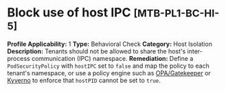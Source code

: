 # Block use of host IPC <small>[MTB-PL1-BC-HI-5] </small>
**Profile Applicability:** 
1
**Type:** 
Behavioral Check
**Category:** 
Host Isolation 
**Description:** 
Tenants should not be allowed to share the host&#39;s inter-process communication (IPC) namespace. 
**Remediation:**
Define a `PodSecurityPolicy` with `hostIPC` set to `false` and map the policy to each tenant&#39;s namespace, or use a policy engine such as [OPA/Gatekeeper](https://github.com/open-policy-agent/gatekeeper) or [Kyverno](https://kyverno.io) to enforce that `hostPID` cannot be set to `true`.


